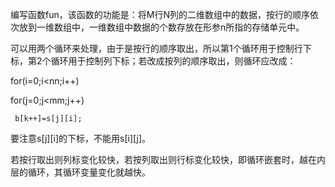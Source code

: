 编写函数fun，该函数的功能是：将M行N列的二维数组中的数据，按行的顺序依次放到一维数组中，一维数组中数据的个数存放在形参n所指的存储单元中。

可以用两个循环来处理，由于是按行的顺序取出，所以第1个循环用于控制行下标，第2个循环用于控制列下标；若改成按列的顺序取出，则循环应改成：
       
for(i=0;i<nn;i++)
           
   for(j=0;j<mm;j++)
               
     b[k++]=s[j][i];
  
要注意s[j][i]的下标，不能用s[i][j]。
 
若按行取出则列标变化较快，若按列取出则行标变化较快，即循环嵌套时，越在内层的循环，其循环变量变化就越快。